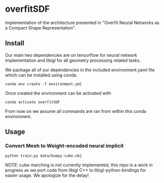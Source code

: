 # overfitSDF

Implementation of the architecture presented in "Overfit Neural Networks as a Compact Shape Representation". 

## Install

Our main two dependencies are on tensorflow for neural network implementation and libigl for all geometry processing related tasks. 

We package all of our dependencies in the included environment.yaml file which can be installed using conda. 

```
conda env create -f environment.yml
```

Once created the environment can be activated with
```
conda activate overfitSDF
```

From now on we assume all commands are ran from within this conda environment. 

## Usage

### Convert Mesh to Weight-encoded neural implicit

```
python train.py data/bumpy-cube.obj
```

*NOTE*: cube marching is not currently implemented, this repo is a work in progress as we port code from libigl C++ to libigl-python-bindings for easier usage. We apologize for the delay! 
